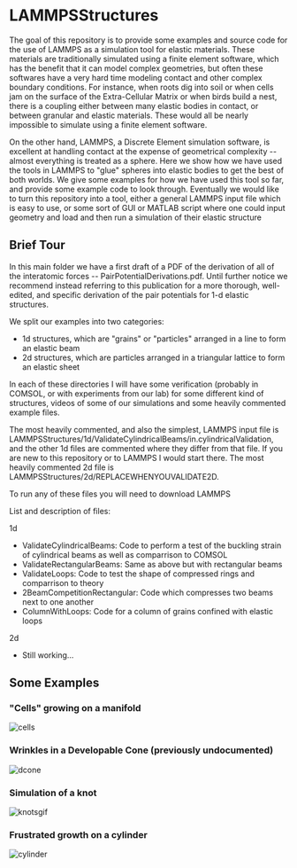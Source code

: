 # LAMMPSStructures

The goal of this repository is to provide some examples and source code for the use of LAMMPS as a simulation tool for elastic materials. These materials are traditionally simulated using a finite element software, which has the benefit that it can model complex geometries, but often these softwares have a very hard time modeling contact and other complex boundary conditions. For instance, when roots dig into soil or when cells jam on the surface of the Extra-Cellular Matrix or when birds build a nest, there is a coupling either between many elastic bodies in contact, or between granular and elastic materials. These would all be nearly impossible to simulate using a finite element software.

On the other hand, LAMMPS, a Discrete Element simulation software, is excellent at handling contact at the expense of geometrical complexity -- almost everything is treated as a sphere. Here we show how we have used the tools in LAMMPS to "glue" spheres into elastic bodies to get the best of both worlds. We give some examples for how we have used this tool so far, and provide some example code to look through. Eventually we would like to turn this repository into a tool, either a general LAMMPS input file which is easy to use, or some sort of GUI or MATLAB script where one could input geometry and load and then run a simulation of their elastic structure

## Brief Tour

In this main folder we have a first draft of a PDF of the derivation of all of the interatomic forces -- PairPotentialDerivations.pdf. Until further notice we recommend instead referring to this publication for a more thorough, well-edited, and specific derivation of the pair potentials for 1-d elastic structures.

We split our examples into two categories:

 - 1d structures, which are "grains" or "particles" arranged in a line to form an elastic beam
 - 2d structures, which are particles arranged in a triangular lattice to form an elastic sheet

In each of these directories I will have some verification (probably in COMSOL, or with experiments from our lab) for some different kind of structures, videos of some of our simulations and some heavily commented example files. 

The most heavily commented, and also the simplest, LAMMPS input file is LAMMPSStructures/1d/ValidateCylindricalBeams/in.cylindricalValidation, and the other 1d files are commented where they differ from that file. If you are new to this repository or to LAMMPS I would start there. The most heavily commented 2d file is LAMMPSStructures/2d/REPLACEWHENYOUVALIDATE2D.

 To run any of these files you will need to download LAMMPS

List and description of files: 

1d
 -  ValidateCylindricalBeams: Code to perform a test of the buckling strain of cylindrical beams as well as comparrison to COMSOL
 -  ValidateRectangularBeams: Same as above but with rectangular beams
 -  ValidateLoops: Code to test the shape of compressed rings and comparrison to theory
 -  2BeamCompetitionRectangular: Code which compresses two beams next to one another
 -  ColumnWithLoops: Code for a column of grains confined with elastic loops

2d
 - Still working... 


## Some Examples

### "Cells" growing on a manifold

![cells](https://user-images.githubusercontent.com/43476955/137187691-48a16b9c-6b9f-458d-8da6-ab99c0110dac.gif)

### Wrinkles in a Developable Cone (previously undocumented)

![dcone](https://user-images.githubusercontent.com/43476955/137188365-9ddbedf4-f91a-4d99-8040-812077e63f5d.gif)

### Simulation of a knot 

![knotsgif](https://user-images.githubusercontent.com/43476955/137184828-72b2bb9d-7260-4df2-89c1-94fa9e60d076.gif)

### Frustrated growth on a cylinder

![cylinder](https://user-images.githubusercontent.com/43476955/137187100-2c82dc44-7658-4ccd-803e-c660a4c724d9.gif)

